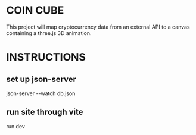 # COIN CUBE

This project will map cryptocurrency data from an external API to a canvas containing a three.js 3D animation. 

# INSTRUCTIONS

## set up json-server
json-server --watch db.json

## run site through vite
run dev